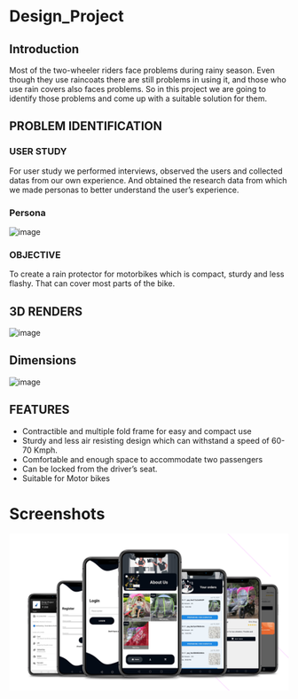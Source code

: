 # Design_Project

## Introduction
Most of the two-wheeler riders face problems during rainy season. Even though they use raincoats there are still problems in using it, and those who use rain covers also faces problems. So in this project we are going to identify those problems and come up with a suitable solution for them.

## PROBLEM IDENTIFICATION
### USER STUDY
For user study we performed interviews, observed the users and collected datas from our own experience. And obtained the research data from which we made personas to better understand the user’s experience.
### Persona
![image](https://user-images.githubusercontent.com/43497595/135604155-3e9d99a2-da39-4a07-8c14-a87d02238f8f.png)


### OBJECTIVE
To create a rain protector for motorbikes which is compact, sturdy and less flashy. That can cover most parts of the bike.

## 3D RENDERS
![image](https://user-images.githubusercontent.com/43497595/135604511-96fcf71a-af28-4afe-afac-8b295a56bd87.png)

## Dimensions 
![image](https://user-images.githubusercontent.com/43497595/135604575-f2b3565f-fb7e-419d-b5f5-c2b6b9772f5d.png)

## FEATURES

- Contractible and multiple fold frame for easy and compact use
- Sturdy and less air resisting design which can withstand a speed of 60-70 Kmph.
- Comfortable and enough space to accommodate two passengers 
- Can be locked from the driver’s seat.
- Suitable for Motor bikes



# Screenshots

<img src="static/app.png" >


